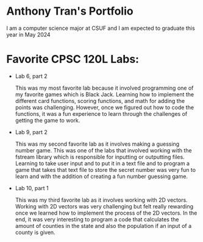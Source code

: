 # Anthony Tran's Portfolio

I am a computer science major at CSUF and I am expected to graduate this year in May 2024

# Favorite CPSC 120L Labs:

* Lab 6, part 2

    This was my most favorite lab because it involved programming one of my favorite games which is Black Jack. Learning how to implement the different card functions, scoring functions, and math for adding the points was challenging. However, once we figured out how to code the functions, it was a fun experience to learn through the challenges of getting the game to work.

* Lab 9, part 2

    This was my second favorite lab as it involves making a guessing number game. This was one of the labs that involved working with the fstream library which is responsible for inputting or outputting files. Learning to take user input and to put it in a text file and to program a game that takes that text file to store the secret number was very fun to learn and with the addition of creating a fun number guessing game. 

* Lab 10, part 1

    This was my third favorite lab as it involves working with 2D vectors. Working with 2D vectors was very challenging but felt really rewarding once we learned how to implement the process of the 2D vectors. In the end, it was very interesting to program a code that calculates the amount of counties in the state and also the population if an input of a county is given. 

